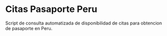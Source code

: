 # Citas Pasaporte Peru
 Script de consulta automatizada de disponibilidad de citas para obtencion de pasaporte en Peru.
